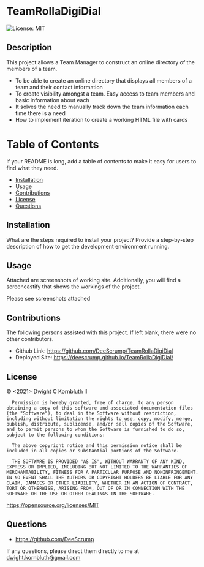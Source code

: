# TeamRollaDigiDial
![License: MIT](https://img.shields.io/badge/License-MIT-yellow.svg)


## Description
This project allows a Team Manager to construct an online directory of the members of a team.
- To be able to create an online directory that displays all members of a team and their contact information
- To create visibility amongst a team.  Easy access to team members and basic information about each
- It solves the need to manually track down the team information each time there is a need
- How to implement iteration to create a working HTML file with cards

# Table of Contents
If your README is long, add a table of contents to make it easy for users to find what they need.
- [Installation](#installation)
- [Usage](#usage)
- [Contributions](#contributions)
- [License](#license)
- [Questions](#questions)

## Installation
What are the steps required to install your project? Provide a step-by-step description of how to get the development environment running.

## Usage
Attached are screenshots of working site. Additionally, you will find a screencastify that shows the workings of the project.

Please see screenshots attached
    
## Contributions
The following persons assisted with this project.  If left blank, there were no other contributors.
- Github Link:    https://github.com/DeeScrump/TeamRollaDigiDial
- Deployed Site:  https://deescrump.github.io/TeamRollaDigiDial/

## License
© <2021> Dwight C Kornbluth II

      Permission is hereby granted, free of charge, to any person obtaining a copy of this software and associated documentation files (the "Software"), to deal in the Software without restriction, including without limitation the rights to use, copy, modify, merge, publish, distribute, sublicense, and/or sell copies of the Software, and to permit persons to whom the Software is furnished to do so, subject to the following conditions:

      The above copyright notice and this permission notice shall be included in all copies or substantial portions of the Software.
      
      THE SOFTWARE IS PROVIDED "AS IS", WITHOUT WARRANTY OF ANY KIND, EXPRESS OR IMPLIED, INCLUDING BUT NOT LIMITED TO THE WARRANTIES OF MERCHANTABILITY, FITNESS FOR A PARTICULAR PURPOSE AND NONINFRINGEMENT. IN NO EVENT SHALL THE AUTHORS OR COPYRIGHT HOLDERS BE LIABLE FOR ANY CLAIM, DAMAGES OR OTHER LIABILITY, WHETHER IN AN ACTION OF CONTRACT, TORT OR OTHERWISE, ARISING FROM, OUT OF OR IN CONNECTION WITH THE SOFTWARE OR THE USE OR OTHER DEALINGS IN THE SOFTWARE.
      

https://opensource.org/licenses/MIT



## Questions
- https://github.com/DeeScrump

If any questions, please direct them directly to me at dwight.kornbluth@gmail.com
